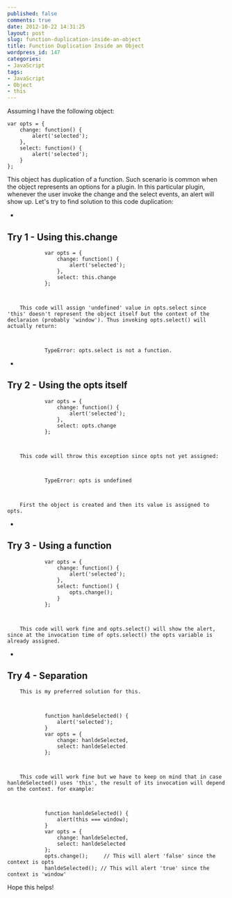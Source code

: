 ```yaml
---
published: false
comments: true
date: 2012-10-22 14:31:25
layout: post
slug: function-duplication-inside-an-object
title: Function Duplication Inside an Object
wordpress_id: 147
categories:
- JavaScript
tags:
- JavaScript
- Object
- this
---
```


<!-- more -->

Assuming I have the following object:

    
    
    var opts = {
    	change: function() {
    		alert('selected');
    	},
    	select: function() {
    		alert('selected');
    	}
    };
    



This object has duplication of a function. Such scenario is common when the object represents an options for a plugin. In this particular plugin, whenever the user invoke the change and the select events, an alert will show up.
Let's try to find solution to this code duplication:




	
  * 
		

## Try 1 - Using this.change


		  

		
    
    
    			var opts = {
    				change: function() {
    					alert('selected');
    				},
    				select: this.change
    			};
    		


		This code will assign 'undefined' value in opts.select since 'this' doesn't represent the object itself but the context of the declaraion (probably 'window'). Thus invoking opts.select() will actually return:
		
    
    
    			TypeError: opts.select is not a function.
    		


	

	
  * 
		

## Try 2 - Using the opts itself


		
    
    
    			var opts = {
    				change: function() {
    					alert('selected');
    				},
    				select: opts.change
    			};
    		


		This code will throw this exception since opts not yet assigned:
		
    
    
    			TypeError: opts is undefined
    		


		First the object is created and then its value is assigned to opts.
	

	
  * 
		

## Try 3 - Using a function


		
    
    
    			var opts = {
    				change: function() {
    					alert('selected');
    				},
    				select: function() {
    					opts.change();
    				}
    			};
    		


		This code will work fine and opts.select() will show the alert, since at the invocation time of opts.select() the opts variable is already assigned.
	

	
  * 
		

## Try 4 - Separation


		This is my preferred solution for this.
		
    
    
    			function hanldeSelected() {
    				alert('selected');
    			}
    			var opts = {
    				change: hanldeSelected,
    				select: hanldeSelected
    			};
    		


		This code will work fine but we have to keep on mind that in case hanldeSelected() uses 'this', the result of its invocation will depend on the context. for example:
		
    
    
    			function hanldeSelected() {
    				alert(this === window);
    			}
    			var opts = {
    				change: hanldeSelected,
    				select: hanldeSelected
    			};
    			opts.change();     // This will alert 'false' since the context is opts
    			hanldeSelected(); // This will alert 'true' since the context is 'window'
    		


	



Hope this helps!

